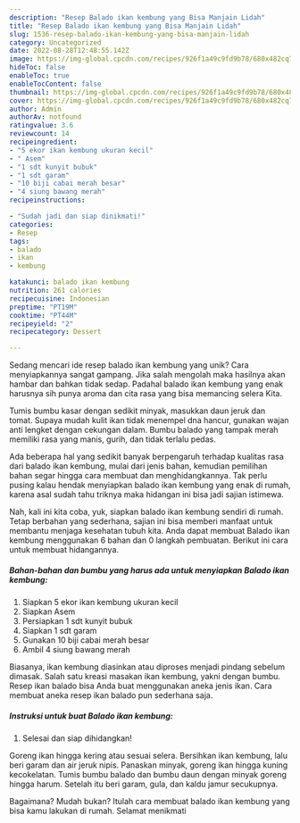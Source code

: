 ```yaml
---
description: "Resep Balado ikan kembung yang Bisa Manjain Lidah"
title: "Resep Balado ikan kembung yang Bisa Manjain Lidah"
slug: 1536-resep-balado-ikan-kembung-yang-bisa-manjain-lidah
category: Uncategorized
date: 2022-08-28T12:48:55.142Z
image: https://img-global.cpcdn.com/recipes/926f1a49c9fd9b78/680x482cq70/balado-ikan-kembung-foto-resep-utama.jpg
hideToc: false
enableToc: true
enableTocContent: false
thumbnail: https://img-global.cpcdn.com/recipes/926f1a49c9fd9b78/680x482cq70/balado-ikan-kembung-foto-resep-utama.jpg
cover: https://img-global.cpcdn.com/recipes/926f1a49c9fd9b78/680x482cq70/balado-ikan-kembung-foto-resep-utama.jpg
author: Admin
authorAv: notfound
ratingvalue: 3.6
reviewcount: 14
recipeingredient:
- "5 ekor ikan kembung ukuran kecil"
- " Asem"
- "1 sdt kunyit bubuk"
- "1 sdt garam"
- "10 biji cabai merah besar"
- "4 siung bawang merah"
recipeinstructions:

- "Sudah jadi dan siap dinikmati!"
categories:
- Resep
tags:
- balado
- ikan
- kembung

katakunci: balado ikan kembung 
nutrition: 261 calories
recipecuisine: Indonesian
preptime: "PT19M"
cooktime: "PT44M"
recipeyield: "2"
recipecategory: Dessert

---
```





Sedang mencari ide resep balado ikan kembung yang unik? Cara menyiapkannya sangat gampang. Jika salah mengolah maka hasilnya akan hambar dan bahkan tidak sedap. Padahal balado ikan kembung yang enak harusnya sih punya aroma dan cita rasa yang bisa memancing selera Kita.





Tumis bumbu kasar dengan sedikit minyak, masukkan daun jeruk dan tomat. Supaya mudah kulit ikan tidak menempel dna hancur, gunakan wajan anti lengket dengan cekungan dalam. Bumbu balado yang tampak merah memiliki rasa yang manis, gurih, dan tidak terlalu pedas.

Ada beberapa hal yang sedikit banyak berpengaruh terhadap kualitas rasa dari balado ikan kembung, mulai dari jenis bahan, kemudian pemilihan bahan segar hingga cara membuat dan menghidangkannya. Tak perlu pusing kalau hendak menyiapkan balado ikan kembung yang enak di rumah, karena asal sudah tahu triknya maka hidangan ini bisa jadi sajian istimewa.






Nah, kali ini kita coba, yuk, siapkan balado ikan kembung sendiri di rumah. Tetap berbahan yang sederhana, sajian ini bisa memberi manfaat untuk membantu menjaga kesehatan tubuh kita. Anda dapat membuat Balado ikan kembung menggunakan 6 bahan dan 0 langkah pembuatan. Berikut ini cara untuk membuat hidangannya.

<!--inarticleads1-->

##### Bahan-bahan dan bumbu yang harus ada untuk menyiapkan Balado ikan kembung:

1. Siapkan 5 ekor ikan kembung ukuran kecil
1. Siapkan  Asem
1. Persiapkan 1 sdt kunyit bubuk
1. Siapkan 1 sdt garam
1. Gunakan 10 biji cabai merah besar
1. Ambil 4 siung bawang merah


Biasanya, ikan kembung diasinkan atau diproses menjadi pindang sebelum dimasak. Salah satu kreasi masakan ikan kembung, yakni dengan bumbu. Resep ikan balado bisa Anda buat menggunakan aneka jenis ikan. Cara membuat aneka resep ikan balado pun sederhana saja. 

<!--inarticleads2-->

##### Instruksi untuk buat Balado ikan kembung:


1. Selesai dan siap dihidangkan!

Goreng ikan hingga kering atau sesuai selera. Bersihkan ikan kembung, lalu beri garam dan air jeruk nipis. Panaskan minyak, goreng ikan hingga kuning kecokelatan. Tumis bumbu balado dan bumbu daun dengan minyak goreng hingga harum. Setelah itu beri garam, gula, dan kaldu jamur secukupnya. 

Bagaimana? Mudah bukan? Itulah cara membuat balado ikan kembung yang bisa kamu lakukan di rumah. Selamat menikmati
